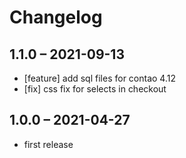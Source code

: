 # Changelog

## 1.1.0 – 2021-09-13

- [feature] add sql files for contao 4.12
- [fix] css fix for selects in checkout

## 1.0.0 – 2021-04-27

- first release
